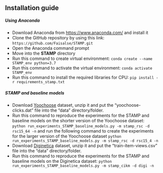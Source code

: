 <!DOCTYPE html>
<html>
<head>

</head>
<body>

<h2>Installation guide</h2>  

<h5>Using Anaconda</h5>
  <ul>
    <li>Download Anaconda from <a href="https://www.anaconda.com/">https://www.anaconda.com/</a> and install it</li>
    <li>Clone the GitHub repository by using this link: <code>https://github.com/Faisalse/STAMP.git</code></li>
    <li>Open the Anaconda command prompt</li>
    <li>Move into the <b>STAMP</b> directory</li>
    <li>Run this command to create virtual environment: <code>conda create --name STAMP_env python=3.7</code></li>
    <li>Run this command to activate the virtual environment: <code>conda activate STAMP_env</code></li>
    <li>Run this command to install the required libraries for CPU: <code>pip install -r requirements_stamp.txt</code></li>
  </ul>
</p>

<h5>STAMP and baseline models</h5>
<ul>
<li>Download <a href="https://www.dropbox.com/sh/n281js5mgsvao6s/AADQbYxSFVPCun5DfwtsSxeda?dl=0" target="_blank">Yoochoose</a> dataset, unzip it and put the “yoochoose-clicks.dat” file into the “data” directory/folder. </li>
<li>Run this command to reproduce the experiments for the STAMP and baseline models on the shorter version of the Yoochoose dataset: <code>python run_experiments_STAMP_baseline_models.py -m stamp_rsc -d rsc15_64 -n</code> and run the following command to create the experiments for the larger version of the Yoochoose dataset <code>python run_experiments_STAMP_baseline_models.py -m stamp_rsc -d rsc15_4 -n</code>  </li>
<li>Download <a href="https://www.dropbox.com/sh/n281js5mgsvao6s/AADQbYxSFVPCun5DfwtsSxeda?dl=0" target="_blank">Diginetica</a> dataset, unzip it and put the “train-item-views.csv” file into the “data” directory/folder. </li>
<li>Run this command to reproduce the experiments for the STAMP and baseline models on the Diginetica dataset: <code>python run_experiments_STAMP_baseline_models.py -m stamp_cikm -d digi -n</code></li> 
</ul>

</body>
</html>  

